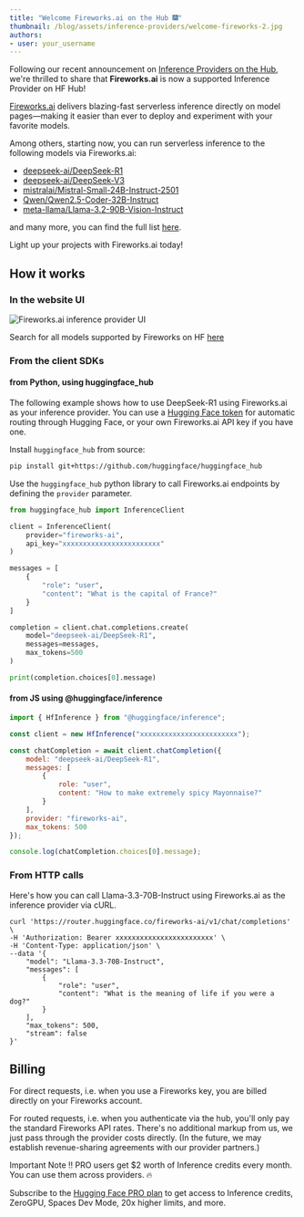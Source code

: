 ```yaml
---
title: "Welcome Fireworks.ai on the Hub 🎆"
thumbnail: /blog/assets/inference-providers/welcome-fireworks-2.jpg
authors:
- user: your_username
---
```


Following our recent announcement on [Inference Providers on the Hub](https://huggingface.co/blog/inference-providers), we're thrilled to share that **Fireworks.ai** is now a supported Inference Provider on HF Hub!

[Fireworks.ai](https://fireworks.ai) delivers blazing-fast serverless inference directly on model pages—making it easier than ever to deploy and experiment with your favorite models.

Among others, starting now, you can run serverless inference to the following models via Fireworks.ai:

- [deepseek-ai/DeepSeek-R1](https://huggingface.co/deepseek-ai/DeepSeek-R1)
- [deepseek-ai/DeepSeek-V3](https://huggingface.co/deepseek-ai/DeepSeek-V3)
- [mistralai/Mistral-Small-24B-Instruct-2501](https://huggingface.co/mistralai/Mistral-Small-24B-Instruct-2501)
- [Qwen/Qwen2.5-Coder-32B-Instruct](https://huggingface.co/Qwen/Qwen2.5-Coder-32B-Instruct)
- [meta-llama/Llama-3.2-90B-Vision-Instruct](https://huggingface.co/meta-llama/Llama-3.2-90B-Vision-Instruct)

and many more, you can find the full list [here](https://huggingface.co/models?inference_provider=fireworks-ai).

Light up your projects with Fireworks.ai today!

## How it works

### In the website UI

![Fireworks.ai inference provider UI](https://huggingface.co/datasets/huggingface/documentation-images/raw/main/inference-providers/fireworks.png)

Search for all models supported by Fireworks on HF [here](https://huggingface.co/models?inference_provider=fireworks-ai)

### From the client SDKs

#### from Python, using huggingface_hub

The following example shows how to use DeepSeek-R1 using Fireworks.ai as your inference provider. You can use a [Hugging Face token](https://huggingface.co/settings/tokens) for automatic routing through Hugging Face, or your own Fireworks.ai API key if you have one.

Install `huggingface_hub` from source: 

```bash
pip install git+https://github.com/huggingface/huggingface_hub
```

Use the `huggingface_hub` python library to call Fireworks.ai endpoints by defining the `provider` parameter.

```python
from huggingface_hub import InferenceClient

client = InferenceClient(
    provider="fireworks-ai",
    api_key="xxxxxxxxxxxxxxxxxxxxxxxx"
)

messages = [
    {
        "role": "user",
        "content": "What is the capital of France?"
    }
]

completion = client.chat.completions.create(
    model="deepseek-ai/DeepSeek-R1", 
    messages=messages, 
    max_tokens=500
)

print(completion.choices[0].message)
```

#### from JS using @huggingface/inference

```js
import { HfInference } from "@huggingface/inference";

const client = new HfInference("xxxxxxxxxxxxxxxxxxxxxxxx");

const chatCompletion = await client.chatCompletion({
    model: "deepseek-ai/DeepSeek-R1",
    messages: [
        {
            role: "user",
            content: "How to make extremely spicy Mayonnaise?"
        }
    ],
    provider: "fireworks-ai",
    max_tokens: 500
});

console.log(chatCompletion.choices[0].message);
```

### From HTTP calls

Here's how you can call Llama-3.3-70B-Instruct using Fireworks.ai as the inference provider via cURL.

```
curl 'https://router.huggingface.co/fireworks-ai/v1/chat/completions' \
-H 'Authorization: Bearer xxxxxxxxxxxxxxxxxxxxxxxx' \
-H 'Content-Type: application/json' \
--data '{
    "model": "Llama-3.3-70B-Instruct",
    "messages": [
        {
            "role": "user",
            "content": "What is the meaning of life if you were a dog?"
        }
    ],
    "max_tokens": 500,
    "stream": false
}'
```

## Billing

For direct requests, i.e. when you use a Fireworks key, you are billed directly on your Fireworks account.

For routed requests, i.e. when you authenticate via the hub, you'll only pay the standard Fireworks API rates. There's no additional markup from us, we just pass through the provider costs directly. (In the future, we may establish revenue-sharing agreements with our provider partners.)

Important Note ‼️ PRO users get $2 worth of Inference credits every month. You can use them across providers. 🔥

Subscribe to the [Hugging Face PRO plan](https://hf.co/subscribe/pro) to get access to Inference credits, ZeroGPU, Spaces Dev Mode, 20x higher limits, and more.

